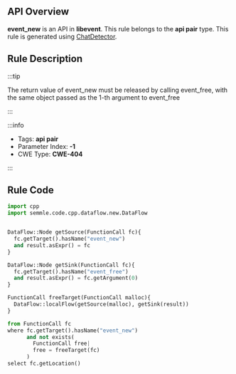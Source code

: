 ---
---


## API Overview
**event_new** is an API in **libevent**. This rule belongs to the **api pair** type. This rule is generated using [ChatDetector](../../tools/ChatDetector).
## Rule Description

:::tip

The return value of event_new must be released by calling event_free, with the same object passed as the 1-th argument to event_free

:::

:::info

- Tags: **api pair**
- Parameter Index: **-1**
- CWE Type: **CWE-404**

:::

## Rule Code
```python
import cpp
import semmle.code.cpp.dataflow.new.DataFlow


DataFlow::Node getSource(FunctionCall fc){
  fc.getTarget().hasName("event_new")
  and result.asExpr() = fc
}

DataFlow::Node getSink(FunctionCall fc){
  fc.getTarget().hasName("event_free")
  and result.asExpr() = fc.getArgument(0)
}

FunctionCall freeTarget(FunctionCall malloc){
  DataFlow::localFlow(getSource(malloc), getSink(result))
}

from FunctionCall fc
where fc.getTarget().hasName("event_new")
      and not exists(
        FunctionCall free| 
        free = freeTarget(fc)
      )
select fc.getLocation()

```